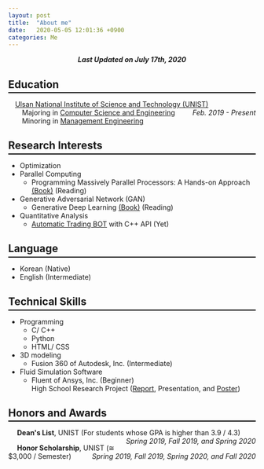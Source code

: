 ```yaml
---
layout: post
title:  "About me"
date:   2020-05-05 12:01:36 +0900
categories: Me
---
```


<div style="text-align: center"><i><b>Last Updated on July 17th, 2020</b></i></div>

## Education
<hr style="height: 2px; border:none; margin-top: -1em; margin-bottom:0.5em; padding: 0; background:black">

&emsp;[Ulsan National Institute of Science and Technology (UNIST)](https://www.unist.ac.kr/)<span style="float: right"> *Feb. 2019 - Present* </span>   
&emsp;&emsp;Majoring in [Computer Science and Engineering](http://cse.unist.ac.kr/)<!-- <span style="float: right">Overall GPA: 4.06 / 4.3, as of *Spring, 2020*</span>  -->   
&emsp;&emsp;Minoring in [Management Engineering](http://sme.unist.ac.kr/)   


## Research Interests
<hr style="height: 2px; border:none; margin-top: -1em; margin-bottom:0.5em; padding: 0; background:black">

* Optimization
* Parallel Computing   
    * Programming Massively Parallel Processors: A Hands-on Approach [(Book)](https://www.amazon.com/Programming-Massively-Parallel-Processors-Hands/dp/0124159923) (Reading)
* Generative Adversarial Network (GAN)   
    * Generative Deep Learning [(Book)](https://www.amazon.com/Generative-Deep-Learning-Teaching-Machines/dp/1492041947) (Reading)
* Quantitative Analysis   
    * [Automatic Trading BOT](https://github.com/thinkin9/Automatic_Trading_BOT) with C++ API (Yet)

## Language
<hr style="height: 2px; border:none; margin-top: -1em; margin-bottom:0.5em; padding: 0; background:black"> 

* Korean (Native)
* English (Intermediate)   

## Technical Skills
<hr style="height: 2px; border:none; margin-top: -1em; margin-bottom:0.5em; padding: 0; background:black">

* Programming 
    * C/ C++   
    * Python
    * HTML/ CSS
* 3D modeling 
    * Fusion 360 of Autodesk, Inc. (Intermediate)
* Fluid Simulation Software
    * Fluent of Ansys, Inc. (Beginner)   
    High School Research Project (<a href="/inventory/Report.hwp">Report</a>, Presentation, and <a href="/inventory/Poster.pdf">Poster</a>)

## Honors and Awards
<hr style="height: 2px; border:none; margin-top: -1em; margin-bottom:0.5em; padding: 0; background:black">

&emsp; **Dean's List**, UNIST (For students whose GPA is higher than 3.9 / 4.3) <span style="float: right">  *Spring 2019, Fall 2019, and Spring 2020* </span>    

&emsp; **Honor Scholarship**, UNIST (&#8773; $3,000 / Semester) <span style="float: right">  *Spring 2019, Fall 2019, Spring 2020, and Fall 2020* </span>   